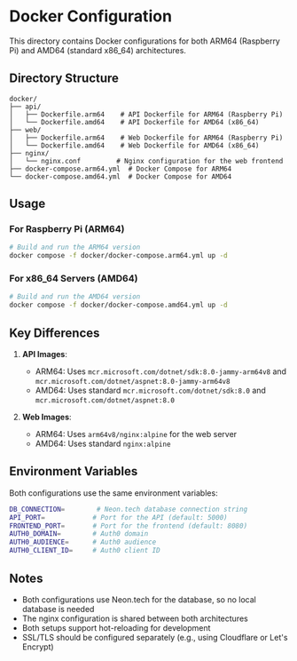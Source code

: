 # Docker Configuration

This directory contains Docker configurations for both ARM64 (Raspberry Pi) and AMD64 (standard x86_64) architectures.

## Directory Structure

```
docker/
├── api/
│   ├── Dockerfile.arm64    # API Dockerfile for ARM64 (Raspberry Pi)
│   └── Dockerfile.amd64    # API Dockerfile for AMD64 (x86_64)
├── web/
│   ├── Dockerfile.arm64    # Web Dockerfile for ARM64 (Raspberry Pi)
│   └── Dockerfile.amd64    # Web Dockerfile for AMD64 (x86_64)
├── nginx/
│   └── nginx.conf         # Nginx configuration for the web frontend
├── docker-compose.arm64.yml  # Docker Compose for ARM64
└── docker-compose.amd64.yml  # Docker Compose for AMD64
```

## Usage

### For Raspberry Pi (ARM64)

```bash
# Build and run the ARM64 version
docker compose -f docker/docker-compose.arm64.yml up -d
```

### For x86_64 Servers (AMD64)

```bash
# Build and run the AMD64 version
docker compose -f docker/docker-compose.amd64.yml up -d
```

## Key Differences

1. **API Images**:
   - ARM64: Uses `mcr.microsoft.com/dotnet/sdk:8.0-jammy-arm64v8` and `mcr.microsoft.com/dotnet/aspnet:8.0-jammy-arm64v8`
   - AMD64: Uses standard `mcr.microsoft.com/dotnet/sdk:8.0` and `mcr.microsoft.com/dotnet/aspnet:8.0`

2. **Web Images**:
   - ARM64: Uses `arm64v8/nginx:alpine` for the web server
   - AMD64: Uses standard `nginx:alpine`

## Environment Variables

Both configurations use the same environment variables:

```bash
DB_CONNECTION=        # Neon.tech database connection string
API_PORT=            # Port for the API (default: 5000)
FRONTEND_PORT=       # Port for the frontend (default: 8080)
AUTH0_DOMAIN=        # Auth0 domain
AUTH0_AUDIENCE=      # Auth0 audience
AUTH0_CLIENT_ID=     # Auth0 client ID
```

## Notes

- Both configurations use Neon.tech for the database, so no local database is needed
- The nginx configuration is shared between both architectures
- Both setups support hot-reloading for development
- SSL/TLS should be configured separately (e.g., using Cloudflare or Let's Encrypt)
